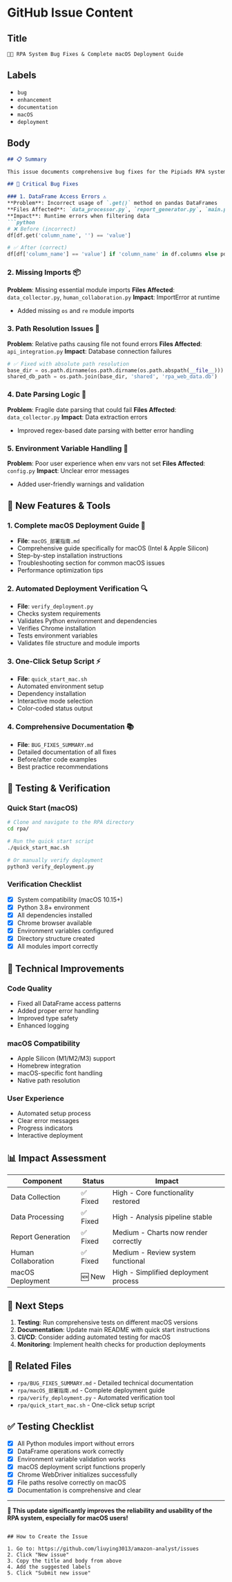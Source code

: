 # GitHub Issue Content

## Title
```
🐛🚀 RPA System Bug Fixes & Complete macOS Deployment Guide
```

## Labels
- `bug`
- `enhancement` 
- `documentation`
- `macOS`
- `deployment`

## Body
```markdown
## 📋 Summary

This issue documents comprehensive bug fixes for the Pipiads RPA system and introduces a complete macOS deployment guide with automated setup tools.

## 🐛 Critical Bug Fixes

### 1. DataFrame Access Errors ⚠️
**Problem**: Incorrect usage of `.get()` method on pandas DataFrames
**Files Affected**: `data_processor.py`, `report_generator.py`, `main.py`
**Impact**: Runtime errors when filtering data
```python
# ❌ Before (incorrect)
df[df.get('column_name', '') == 'value']

# ✅ After (correct)
df[df['column_name'] == 'value'] if 'column_name' in df.columns else pd.DataFrame()
```

### 2. Missing Imports 📦
**Problem**: Missing essential module imports
**Files Affected**: `data_collector.py`, `human_collaboration.py`
**Impact**: ImportError at runtime
- Added missing `os` and `re` module imports

### 3. Path Resolution Issues 📁
**Problem**: Relative paths causing file not found errors
**Files Affected**: `api_integration.py`
**Impact**: Database connection failures
```python
# ✅ Fixed with absolute path resolution
base_dir = os.path.dirname(os.path.dirname(os.path.abspath(__file__)))
shared_db_path = os.path.join(base_dir, 'shared', 'rpa_web_data.db')
```

### 4. Date Parsing Logic 📅
**Problem**: Fragile date parsing that could fail
**Files Affected**: `data_collector.py`
**Impact**: Data extraction errors
- Improved regex-based date parsing with better error handling

### 5. Environment Variable Handling 🔧
**Problem**: Poor user experience when env vars not set
**Files Affected**: `config.py`
**Impact**: Unclear error messages
- Added user-friendly warnings and validation

## 🚀 New Features & Tools

### 1. Complete macOS Deployment Guide 📖
- **File**: `macOS_部署指南.md`
- Comprehensive guide specifically for macOS (Intel & Apple Silicon)
- Step-by-step installation instructions
- Troubleshooting section for common macOS issues
- Performance optimization tips

### 2. Automated Deployment Verification 🔍
- **File**: `verify_deployment.py`
- Checks system requirements
- Validates Python environment and dependencies
- Verifies Chrome installation
- Tests environment variables
- Validates file structure and module imports

### 3. One-Click Setup Script ⚡
- **File**: `quick_start_mac.sh`
- Automated environment setup
- Dependency installation
- Interactive mode selection
- Color-coded status output

### 4. Comprehensive Documentation 📚
- **File**: `BUG_FIXES_SUMMARY.md`
- Detailed documentation of all fixes
- Before/after code examples
- Best practice recommendations

## 🧪 Testing & Verification

### Quick Start (macOS)
```bash
# Clone and navigate to the RPA directory
cd rpa/

# Run the quick start script
./quick_start_mac.sh

# Or manually verify deployment
python3 verify_deployment.py
```

### Verification Checklist
- [x] System compatibility (macOS 10.15+)
- [x] Python 3.8+ environment
- [x] All dependencies installed
- [x] Chrome browser available
- [x] Environment variables configured
- [x] Directory structure created
- [x] All modules import correctly

## 🔧 Technical Improvements

### Code Quality
- Fixed all DataFrame access patterns
- Added proper error handling
- Improved type safety
- Enhanced logging

### macOS Compatibility
- Apple Silicon (M1/M2/M3) support
- Homebrew integration
- macOS-specific font handling
- Native path resolution

### User Experience
- Automated setup process
- Clear error messages
- Progress indicators
- Interactive deployment

## 📊 Impact Assessment

| Component | Status | Impact |
|-----------|--------|--------|
| Data Collection | ✅ Fixed | High - Core functionality restored |
| Data Processing | ✅ Fixed | High - Analysis pipeline stable |
| Report Generation | ✅ Fixed | Medium - Charts now render correctly |
| Human Collaboration | ✅ Fixed | Medium - Review system functional |
| macOS Deployment | 🆕 New | High - Simplified deployment process |

## 🎯 Next Steps

1. **Testing**: Run comprehensive tests on different macOS versions
2. **Documentation**: Update main README with quick start instructions
3. **CI/CD**: Consider adding automated testing for macOS
4. **Monitoring**: Implement health checks for production deployments

## 🔗 Related Files

- `rpa/BUG_FIXES_SUMMARY.md` - Detailed technical documentation
- `rpa/macOS_部署指南.md` - Complete deployment guide
- `rpa/verify_deployment.py` - Automated verification tool
- `rpa/quick_start_mac.sh` - One-click setup script

## ✅ Testing Checklist

- [x] All Python modules import without errors
- [x] DataFrame operations work correctly
- [x] Environment variable validation works
- [x] macOS deployment script functions properly
- [x] Chrome WebDriver initializes successfully
- [x] File paths resolve correctly on macOS
- [x] Documentation is comprehensive and clear

---

**🎉 This update significantly improves the reliability and usability of the RPA system, especially for macOS users!**
```

## How to Create the Issue

1. Go to: https://github.com/liuying3013/amazon-analyst/issues
2. Click "New issue"
3. Copy the title and body from above
4. Add the suggested labels
5. Click "Submit new issue"